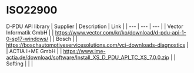 # ISO22900

D-PDU API library
| Supplier | Description | Link |
| --- | --- | --- |
| Vector Informatik GmbH | | https://www.vector.com/kr/ko/download/d-pdu-api-1-0-sp17-windows/ |
| Bosch | | https://boschautomotiveservicesolutions.com/vci-downloads-diagnostics |
| ACTIA I+ME GmbH | | https://www.ime-actia.de/download/software/Install_XS_D_PDU_API_TC_XS_7.0.0.zip |
| Softing | | |
